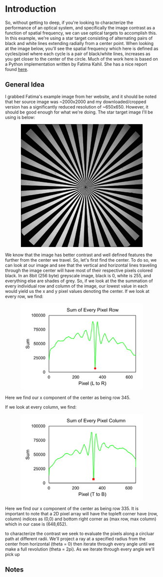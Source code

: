 # Introduction
So, without getting to deep, if you're looking to characterize the performance of an optical system, and specifically the image contrast as a function of spatial frequency, we can use optical targets to accomplish this. In this example, we're using a star target consisting of alternating pairs of black and white lines extending radially from a center point. When looking at the image below, you'll see the spatial frequency which here is defined as cycles/pixel where each cycle is a pair of black/white lines, increases as you get closer to the center of the circle. Much of the work here is based on a Python implementation written by Fatima Kahil. She has a nice report found [here](https://fakahil.github.io/solo/how-to-use-the-siemens-star-calibration-target-to-obtain-the-mtf-of-an-optical-system/index.html).

## General Idea
I grabbed Fatima's example image from her website, and it should be noted that her source image was ~2000x2000 and my downloaded/cropped version has a significantly reduced resolution of ~650x650. However, it should be good enough for what we're doing. The star target image I'll be using is below:

<p align="center">
    <img src="img/siemens_cropped.bmp" alt="Description" width="400">
</p>

We know that the image has better contrast and well defined features the further from the center we travel. So, let's first find the center. To do so, we can look at our image and see that the vertical and horizontal lines traveling through the image center will have most of their respective pixels colored black. In an 8bit (256 byte) greyscale image, black is 0, white is 255, and everything else are shades of grey. So, if we look at the the summation of every individual row and column of the image, our lowest value in each would yield us the x and y pixel values denoting the center. If we look at every row, we find:

<p align="center">
    <img src="img/sum_row.png" alt="Description" width="400">
</p>

Here we find our x component of the center as being row 345.

If we look at every column, we find:

<p align="center">
    <img src="img/sum_column.png" alt="Description" width="400">
</p>

Here we find our x component of the center as being row 335. It is important to note that a 2D pixel array will have the topleft corner have (row, column) indices as (0,0) and bottom right corner as (max row, max column) which in our case is (648,652).









to characterize the contrast we seek to evaluate the pixels along a circluar path at different radii. We'll project a ray at a specified radius from the center from horizontal (theta = 0) then iterate through every angle until we make a full revolution (theta = 2pi). As we iterate through every angle we'll pick up

## Notes
